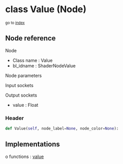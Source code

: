 # class Value (Node)

<sub>go to [index](/docs/index.md)</sub>

## Node reference

Node
 - Class name : Value
 - bl_idname : ShaderNodeValue

Node parameters

Input sockets

Output sockets
 - value : Float

### Header

``` python
def Value(self, node_label=None, node_color=None):
```

## Implementations

o functions : [value](/docs/classes/value.md)

